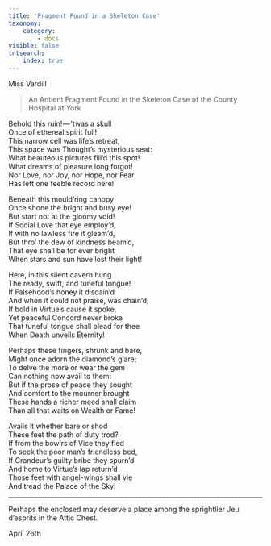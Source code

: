 ```yaml
---
title: 'Fragment Found in a Skeleton Case'
taxonomy:
    category:
        - docs
visible: false
tntsearch:
    index: true
---
```


<div class="author">Miss Vardill</div>

> An Antient Fragment Found in the Skeleton Case of the County Hospital at York 

Behold this ruin! — ’twas a skull  
Once of ethereal spirit full!  
This narrow cell was life’s retreat,  
This space was Thought’s mysterious seat:  
What beauteous pictures fill’d this spot!  
What dreams of pleasure long forgot!  
Nor Love, nor Joy, nor Hope, nor Fear  
Has left one feeble record here!  

Beneath this mould’ring canopy  
Once shone the bright and busy eye!  
But start not at the gloomy void!  
If Social Love that eye employ’d,  
If with no lawless fire it gleam’d,  
But thro’ the dew of kindness beam’d,  
That eye shall be for ever bright  
When stars and sun have lost their light!  

Here, in this silent cavern hung  
The ready, swift, and tuneful tongue!  
If Falsehood’s honey it disdain’d  
And when it could not praise, was chain’d;  
If bold in Virtue’s cause it spoke,  
Yet peaceful Concord never broke  
That tuneful tongue shall plead for thee  
When Death unveils Eternity!

Perhaps these fingers, shrunk and bare,  
Might once adorn the diamond’s glare;  
To delve the more or wear the gem  
Can nothing now avail to them:  
But if the prose of peace they sought  
And comfort to the mourner brought  
These hands a richer meed shall claim  
Than all that waits on Wealth or Fame!  

Avails it whether bare or shod  
These feet the path of duty trod?  
If from the bow’rs of Vice they fled  
To seek the poor man’s friendless bed,  
If Grandeur’s guilty bribe they spurn’d  
And home to Virtue’s lap return’d  
Those feet with angel-wings shall vie  
And tread the Palace of the Sky! 

---

Perhaps the enclosed may deserve a place among the sprightlier Jeu d’esprits in the Attic Chest.

April 26th